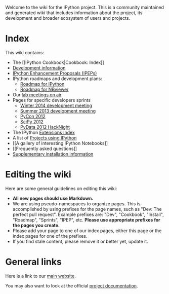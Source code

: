 Welcome to the wiki for the IPython project. This is a community maintained and generated wiki that includes information about the project, its development and broader ecosystem of users and projects.

# Index

This wiki contains:

* The [[IPython Cookbook|Cookbook: Index]]
* [Development information](wiki/Dev:-Index)
* [IPython Enhancement Proposals (IPEPs)](wiki/IPEPs:-IPython-Enhancement-Proposals)
* IPython roadmaps and development plans:
  - [Roadmap for IPython](wiki/Roadmap:-IPython)
  - [Roadmap for NBviewer](wiki/Roadmap:-NBviewer)
* Our [lab meetings on air](wiki/Dev:-Lab-meetings-on-Air)
* Pages for specific developers sprints
  - [Winter 2014 development meeting](wiki/Dev:-Meeting,-January-2014)
  - [Summer 2013 development meeting](wiki/Dev:-Meeting,-July-2013)
  - [PyCon 2012](wiki/Sprints:-PyCon2012)
  - [SciPy 2012](wiki/Sprints:-SciPy2012)
  - [PyData 2012 HackNight](wiki/PyData-2012-HackNight)
* The IPython [Extensions Index](wiki/Extensions-Index)
* A list of [Projects using IPython](wiki/Projects-using-IPython)
* [[A gallery of interesting IPython Notebooks]]
* [[Frequently asked questions]]
* [Supplementary installation information](wiki/Install:-Index)

# Editing the wiki

Here are some general guidelines on editing this wiki:

* **All new pages should use Markdown.**
* We are using pseudo-namespaces to organize pages.  This is accomplished by using prefixes for the page names, such as "Dev: The perfect pull request". Example prefixes are: "Dev", "Cookbook", "Install", "Roadmap", "Sprints", "IPEP", etc. **Please use appropriate prefixes for the pages you create.**
* Please add your page to one of our index pages, either this page or the index pages for one of the prefixes.
* If you find stale content, please remove it or better yet, update it.

# General links

Here is a link to our [main website](http://ipython.org).

You may also want to look at the official [project documentation](http://ipython.org/documentation.html).